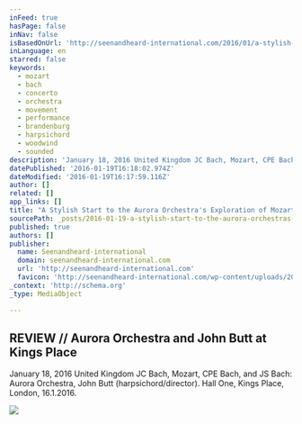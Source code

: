 ```yaml
---
inFeed: true
hasPage: false
inNav: false
isBasedOnUrl: 'http://seenandheard-international.com/2016/01/a-stylish-start-to-the-aurora-orchestras-exploration-of-mozarts-piano-concertos/'
inLanguage: en
starred: false
keywords:
  - mozart
  - bach
  - concerto
  - orchestra
  - movement
  - performance
  - brandenburg
  - harpsichord
  - woodwind
  - sounded
description: 'January 18, 2016 United Kingdom JC Bach, Mozart, CPE Bach, and JS Bach: Aurora Orchestra, John Butt (harpsichord/director). Hall One, Kings Place, London, 16.1.2016.'
datePublished: '2016-01-19T16:18:02.974Z'
dateModified: '2016-01-19T16:17:59.116Z'
author: []
related: []
app_links: []
title: "A Stylish Start to the Aurora Orchestra's Exploration of Mozart's Piano Concertos"
sourcePath: _posts/2016-01-19-a-stylish-start-to-the-aurora-orchestras-exploration-of-moz.md
published: true
authors: []
publisher:
  name: Seenandheard-international
  domain: seenandheard-international.com
  url: 'http://seenandheard-international.com'
  favicon: 'http://seenandheard-international.com/wp-content/uploads/2015/11/sandhlogo1.jpg'
_context: 'http://schema.org'
_type: MediaObject

---
```

<article style=""><h1>REVIEW // Aurora Orchestra and John Butt at Kings Place</h1><p>January 18, 2016 United Kingdom JC Bach, Mozart, CPE Bach, and JS Bach: Aurora Orchestra, John Butt (harpsichord/director). Hall One, Kings Place, London, 16.1.2016.</p><img src="https://s3-us-west-2.amazonaws.com/the-grid-img/p/ebf14519cb541a09c5475c8afa70393b83bbf097.jpg" /></article>